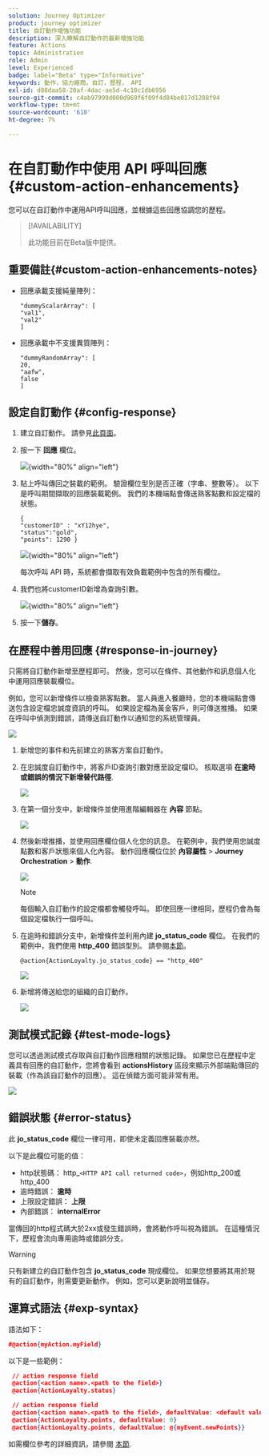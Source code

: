 ```yaml
---
solution: Journey Optimizer
product: journey optimizer
title: 自訂動作增強功能
description: 深入瞭解自訂動作的最新增強功能
feature: Actions
topic: Administration
role: Admin
level: Experienced
badge: label="Beta" type="Informative"
keywords: 動作，協力廠商，自訂，歷程， API
exl-id: d88daa58-20af-4dac-ae5d-4c10c1db6956
source-git-commit: c4ab97999d000d969f6f09f4d84be017d1288f94
workflow-type: tm+mt
source-wordcount: '610'
ht-degree: 7%

---
```


# 在自訂動作中使用 API 呼叫回應 {#custom-action-enhancements}

您可以在自訂動作中運用API呼叫回應，並根據這些回應協調您的歷程。

>[!AVAILABILITY]
>
>此功能目前在Beta版中提供。

<!--
You can now leverage API call responses in custom actions and orchestrate your journeys based on these responses.

This capability was previously only available when using data sources. You can now use it with custom actions. 
-->

## 重要備註{#custom-action-enhancements-notes}

<!--
* Custom actions should only be used with private or internal endpoints, and used with an appropriate capping or throttling limit. See [this page](../configuration/external-systems.md). 
-->

* 回應承載支援純量陣列：

  ```
  "dummyScalarArray": [
  "val1",
  "val2"
  ]
  ```

* 回應承載中不支援異質陣列：

  ```
  "dummyRandomArray": [
  20,
  "aafw",
  false
  ]
  ```

<!--
## Best practices{#custom-action-enhancements-best-practices}

A capping limit of 5000 calls/s is defined for all custom actions. This limit has been set based on customers usage, to protect external endpoints targeted by custom actions. You need to take this into account in your audience-based journeys by defining an appropriate reading rate (5000 profiles/s when custom actions are used). If needed, you can override this setting by defining a greater capping or throttling limit through our Capping/Throttling APIs. See [this page](../configuration/external-systems.md).

You should not target public endpoints with custom actions for various reasons:

* Without proper capping or throttling, there is a risk of sending too many calls to a public endpoint that may not support such volume.
* Profile data can be sent through custom actions, so targeting a public endpoint could lead to inadvertently sharing personal information externally.
* You have no control on the data being returned by public endpoints. If an endpoint changes its API or starts sending incorrect information, those will be made available in communications sent, with potential negative impacts.
-->

<!--
## Define the custom action {#define-custom-action}

When defining the custom action, two enhancements have been made available: the addition of the GET method and the new payload response field. The other options and parameters are unchanged. See [this page](../action/about-custom-action-configuration.md).

### Endpoint configuration {#endpoint-configuration}

The **URL configuration** section has been renamed **Endpoint configuration**.

In the **Method** drop-down, you can now select **GET**.

![](assets/action-response1.png){width="70%" align="left"}

### Payloads {#payloads-new}

The **Action parameters** section has been renamed **Payloads**. Two fields are available:

* The **Request** field: this field is only available for POST and PUT calling methods.
* The **Response** field: this is the new capability. This field as available for all calling methods.

>[!NOTE]
> 
>Both these fields are optional.

![](assets/action-response2.png){width="70%" align="left"}
-->

## 設定自訂動作 {#config-response}

1. 建立自訂動作。 請參見[此頁面](../action/about-custom-action-configuration.md)。

1. 按一下 **回應** 欄位。

   ![](assets/action-response2.png){width="80%" align="left"}

1. 貼上呼叫傳回之裝載的範例。 驗證欄位型別是否正確（字串、整數等）。 以下是呼叫期間擷取的回應裝載範例。 我們的本機端點會傳送熟客點數和設定檔的狀態。

   ```
   {
   "customerID" : "xY12hye",    
   "status":"gold",
   "points": 1290 }
   ```

   ![](assets/action-response4.png){width="80%" align="left"}

   每次呼叫 API 時，系統都會擷取有效負載範例中包含的所有欄位。

1. 我們也將customerID新增為查詢引數。

   ![](assets/action-response9.png){width="80%" align="left"}

1. 按一下&#x200B;**儲存**。

## 在歷程中善用回應 {#response-in-journey}

只需將自訂動作新增至歷程即可。 然後，您可以在條件、其他動作和訊息個人化中運用回應裝載欄位。

例如，您可以新增條件以檢查熟客點數。 當人員進入餐廳時，您的本機端點會傳送包含設定檔忠誠度資訊的呼叫。 如果設定檔為黃金客戶，則可傳送推播。 如果在呼叫中偵測到錯誤，請傳送自訂動作以通知您的系統管理員。

![](assets/action-response5.png)

1. 新增您的事件和先前建立的熟客方案自訂動作。

1. 在忠誠度自訂動作中，將客戶ID查詢引數對應至設定檔ID。 核取選項 **在逾時或錯誤的情況下新增替代路徑**.

   ![](assets/action-response10.png)

1. 在第一個分支中，新增條件並使用進階編輯器在 **內容** 節點。

   ![](assets/action-response6.png)

1. 然後新增推播，並使用回應欄位個人化您的訊息。 在範例中，我們使用忠誠度點數和客戶狀態來個人化內容。 動作回應欄位位於 **內容屬性** > **Journey Orchestration** > **動作**.

   ![](assets/action-response8.png)

   >[!NOTE]
   >
   >每個輸入自訂動作的設定檔都會觸發呼叫。 即使回應一律相同，歷程仍會為每個設定檔執行一個呼叫。

1. 在逾時和錯誤分支中，新增條件並利用內建 **jo_status_code** 欄位。 在我們的範例中，我們使用
   **http_400** 錯誤型別。 請參閱[本節](#error-status)。

   ```
   @action{ActionLoyalty.jo_status_code} == "http_400"
   ```

   ![](assets/action-response7.png)

1. 新增將傳送給您的組織的自訂動作。

   ![](assets/action-response11.png)

## 測試模式記錄 {#test-mode-logs}

您可以透過測試模式存取與自訂動作回應相關的狀態記錄。 如果您已在歷程中定義具有回應的自訂動作，您將會看到 **actionsHistory** 區段來顯示外部端點傳回的裝載（作為該自訂動作的回應）。 這在偵錯方面可能非常有用。

![](assets/action-response12.png)

## 錯誤狀態 {#error-status}

此 **jo_status_code** 欄位一律可用，即使未定義回應裝載亦然。

以下是此欄位可能的值：

* http狀態碼： http_`<HTTP API call returned code>`，例如http_200或http_400
* 逾時錯誤： **逾時**
* 上限設定錯誤： **上限**
* 內部錯誤： **internalError**

當傳回的http程式碼大於2xx或發生錯誤時，會將動作呼叫視為錯誤。 在這種情況下，歷程會流向專用逾時或錯誤分支。

>[!WARNING]
>
>只有新建立的自訂動作包含 **jo_status_code** 現成欄位。 如果您想要將其用於現有的自訂動作，則需要更新動作。 例如，您可以更新說明並儲存。

## 運算式語法 {#exp-syntax}

語法如下：

```json
#@action{myAction.myField} 
```

以下是一些範例：

```json
 // action response field
 @action{<action name>.<path to the field>}
 @action{ActionLoyalty.status}
```

```json
 // action response field
 @action{<action name>.<path to the field>, defaultValue: <default value expression>}
 @action{ActionLoyalty.points, defaultValue: 0}
 @action{ActionLoyalty.points, defaultValue: @{myEvent.newPoints}}
```

如需欄位參考的詳細資訊，請參閱 [本節](../building-journeys/expression/field-references.md).
